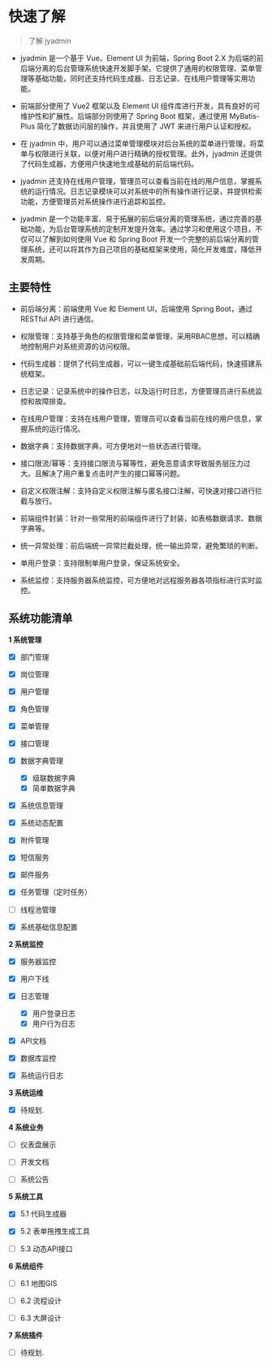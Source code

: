 # 快速了解



> 了解 jyadmin 



- jyadmin 是一个基于 Vue、Element UI 为前端，Spring Boot 2.X 为后端的前后端分离的后台管理系统快速开发脚手架。它提供了通用的权限管理、菜单管理等基础功能，同时还支持代码生成器、日志记录、在线用户管理等实用功能。



- 前端部分使用了 Vue2 框架以及 Element UI 组件库进行开发，具有良好的可维护性和扩展性。后端部分则使用了 Spring Boot 框架，通过使用 MyBatis-Plus 简化了数据访问层的操作，并且使用了 JWT 来进行用户认证和授权。



- 在 jyadmin 中，用户可以通过菜单管理模块对后台系统的菜单进行管理，将菜单与权限进行关联，以便对用户进行精确的授权管理。此外，jyadmin 还提供了代码生成器，方便用户快速地生成基础的前后端代码。



- jyadmin 还支持在线用户管理，管理员可以查看当前在线的用户信息，掌握系统的运行情况。日志记录模块可以对系统中的所有操作进行记录，并提供检索功能，方便管理员对系统操作进行追踪和监控。



- jyadmin 是一个功能丰富、易于拓展的前后端分离的管理系统，通过完善的基础功能，为后台管理系统的定制开发提升效率。通过学习和使用这个项目，不仅可以了解到如何使用 Vue 和 Spring Boot 开发一个完整的前后端分离的管理系统，还可以将其作为自己项目的基础框架来使用，简化开发难度，降低开发周期。



## 主要特性



- 前后端分离：前端使用 Vue 和 Element UI，后端使用 Spring Boot，通过 RESTful API 进行通信。



- 权限管理：支持基于角色的权限管理和菜单管理，采用RBAC思想，可以精确地控制用户对系统资源的访问权限。



- 代码生成器：提供了代码生成器，可以一键生成基础前后端代码，快速搭建系统框架。



- 日志记录：记录系统中的操作日志，以及运行时日志，方便管理员进行系统监控和故障排查。



- 在线用户管理：支持在线用户管理，管理员可以查看当前在线的用户信息，掌握系统的运行情况。



- 数据字典：支持数据字典，可方便地对一些状态进行管理。



- 接口限流/幂等：支持接口限流与幂等性，避免恶意请求导致服务层压力过大。且解决了用户重复点击时产生的接口幂等问题。



- 自定义权限注解：支持自定义权限注解与匿名接口注解，可快速对接口进行拦截与放行。



- 前端组件封装：针对一些常用的前端组件进行了封装，如表格数据请求、数据字典等。



- 统一异常处理：前后端统一异常拦截处理，统一输出异常，避免繁琐的判断。



- 单用户登录：支持限制单用户登录，保证系统安全。



- 系统监控：支持服务器系统监控，可方便地对远程服务器各项指标进行实时监控。



## 系统功能清单



**1 系统管理**

- [x] 部门管理
- [x] 岗位管理
- [x] 用户管理
- [x] 角色管理
- [x] 菜单管理
- [x] 接口管理
- [x] 数据字典管理
  - [x] 级联数据字典
  - [x] 简单数据字典
- [x] 系统信息管理
- [x] 系统动态配置
- [x] 附件管理
- [x] 短信服务
- [x] 邮件服务
- [x] 任务管理（定时任务）
- [ ] 线程池管理
- [x] 系统基础信息配置



**2 系统监控**

- [x] 服务器监控
- [x] 用户下线
- [x] 日志管理
  - [x] 用户登录日志
  - [x] 用户行为日志
- [x] API文档
- [x] 数据库监控
- [x] 系统运行日志



**3 系统运维**

- [x] 待规划.



**4 系统业务**

- [ ] 仪表盘展示
- [ ] 开发文档
- [ ] 系统公告



**5 系统工具**

- [x] 5.1 代码生成器
- [x] 5.2 表单拖拽生成工具
- [ ] 5.3 动态API接口



**6 系统组件**

- [ ] 6.1 地图GIS
- [ ] 6.2 流程设计
- [ ] 6.3 大屏设计



**7 系统插件**

- [ ] 待规划.

